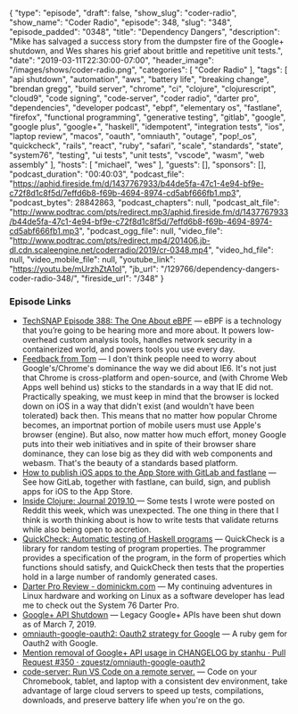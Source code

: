 {
  "type": "episode",
  "draft": false,
  "show_slug": "coder-radio",
  "show_name": "Coder Radio",
  "episode": 348,
  "slug": "348",
  "episode_padded": "0348",
  "title": "Dependency Dangers",
  "description": "Mike has salvaged a success story from the dumpster fire of the Google+ shutdown, and Wes shares his grief about brittle and repetitive unit tests.",
  "date": "2019-03-11T22:30:00-07:00",
  "header_image": "/images/shows/coder-radio.png",
  "categories": [
    "Coder Radio"
  ],
  "tags": [
    "api shutdown",
    "automation",
    "aws",
    "battery life",
    "breaking change",
    "brendan gregg",
    "build server",
    "chrome",
    "ci",
    "clojure",
    "clojurescript",
    "cloud9",
    "code signing",
    "code-server",
    "coder radio",
    "darter pro",
    "dependencies",
    "developer podcast",
    "ebpf",
    "elementary os",
    "fastlane",
    "firefox",
    "functional programming",
    "generative testing",
    "gitlab",
    "google",
    "google plus",
    "google+",
    "haskell",
    "idempotent",
    "integration tests",
    "ios",
    "laptop review",
    "macos",
    "oauth",
    "omniauth",
    "outage",
    "pop!_os",
    "quickcheck",
    "rails",
    "react",
    "ruby",
    "safari",
    "scale",
    "standards",
    "state",
    "system76",
    "testing",
    "ui tests",
    "unit tests",
    "vscode",
    "wasm",
    "web assembly"
  ],
  "hosts": [
    "michael",
    "wes"
  ],
  "guests": [],
  "sponsors": [],
  "podcast_duration": "00:40:03",
  "podcast_file": "https://aphid.fireside.fm/d/1437767933/b44de5fa-47c1-4e94-bf9e-c72f8d1c8f5d/7effd6b8-f69b-4694-8974-cd5abf666fb1.mp3",
  "podcast_bytes": 28842863,
  "podcast_chapters": null,
  "podcast_alt_file": "http://www.podtrac.com/pts/redirect.mp3/aphid.fireside.fm/d/1437767933/b44de5fa-47c1-4e94-bf9e-c72f8d1c8f5d/7effd6b8-f69b-4694-8974-cd5abf666fb1.mp3",
  "podcast_ogg_file": null,
  "video_file": "http://www.podtrac.com/pts/redirect.mp4/201406.jb-dl.cdn.scaleengine.net/coderradio/2019/cr-0348.mp4",
  "video_hd_file": null,
  "video_mobile_file": null,
  "youtube_link": "https://youtu.be/mUrzhZtA1oI",
  "jb_url": "/129766/dependency-dangers-coder-radio-348/",
  "fireside_url": "/348"
}


### Episode Links

  * [TechSNAP Episode 388: The One About eBPF](https://techsnap.systems/388 "TechSNAP Episode 388: The One About eBPF") — eBPF is a technology that you’re going to be hearing more and more about. It powers low-overhead custom analysis tools, handles network security in a containerized world, and powers tools you use every day. 
  * [Feedback from Tom](https://www.reddit.com/r/CoderRadio/comments/axq0qy/rusty_rubies_coder_radio_347/ei12vpf/ "Feedback from Tom") — I don't think people need to worry about Google's/Chrome's dominance the way we did about IE6. It's not just that Chrome is cross-platform and open-source, and (with Chrome Web Apps well behind us) sticks to the standards in a way that IE did not. Practically speaking, we must keep in mind that the browser is locked down on iOS in a way that didn't exist (and wouldn't have been tolerated) back then. This means that no matter how popular Chrome becomes, an importnat portion of mobile users must use Apple's browser (engine). But also, now matter how much effort, money Google puts into their web initiatives and in spite of their browser share dominance, they can lose big as they did with web components and webasm. That's the beauty of a standards based platform.
  * [How to publish iOS apps to the App Store with GitLab and fastlane](https://about.gitlab.com/2019/03/06/ios-publishing-with-gitlab-and-fastlane/ "How to publish iOS apps to the App Store with GitLab and fastlane") — See how GitLab, together with fastlane, can build, sign, and publish apps for iOS to the App Store.
  * [Inside Clojure: Journal 2019.10 ](http://insideclojure.org/2019/03/08/journal/ "Inside Clojure: Journal 2019.10 ") — Some tests I wrote were posted on Reddit this week, which was unexpected. The one thing in there that I think is worth thinking about is how to write tests that validate returns while also being open to accretion. 
  * [QuickCheck: Automatic testing of Haskell programs](http://hackage.haskell.org/package/QuickCheck "QuickCheck: Automatic testing of Haskell programs") — QuickCheck is a library for random testing of program properties. The programmer provides a specification of the program, in the form of properties which functions should satisfy, and QuickCheck then tests that the properties hold in a large number of randomly generated cases.
  * [Darter Pro Review - dominickm.com](http://dominickm.com/darter-pro-review/ "Darter Pro Review - dominickm.com") — My continuing adventures in Linux hardware and working on Linux as a software developer has lead me to check out the System 76 Darter Pro.
  * [Google+ API Shutdown](https://developers.google.com/+/api-shutdown "Google+ API Shutdown") — Legacy Google+ APIs have been shut down as of March 7, 2019.
  * [omniauth-google-oauth2: Oauth2 strategy for Google](https://github.com/zquestz/omniauth-google-oauth2 "omniauth-google-oauth2: Oauth2 strategy for Google") — A ruby gem for Oauth2 with Google.
  * [Mention removal of Google+ API usage in CHANGELOG by stanhu · Pull Request #350 · zquestz/omniauth-google-oauth2](https://github.com/zquestz/omniauth-google-oauth2/pull/350/files "Mention removal of Google+ API usage in CHANGELOG by stanhu · Pull Request #350 · zquestz/omniauth-google-oauth2")
  * [code-server: Run VS Code on a remote server.](https://github.com/codercom/code-server "code-server: Run VS Code on a remote server.") — Code on your Chromebook, tablet, and laptop with a consistent dev environment, take advantage of large cloud servers to speed up tests, compilations, downloads, and preserve battery life when you're on the go.


